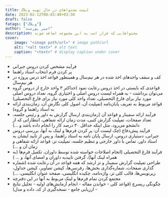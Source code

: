 ```yaml
---
title: لیست محتواهای در حال تهیه وبلاگ
date: 2023-02-12T00:43:40+03:30
draft: false
fatags: ["وبلاگ"]
author: "امیر پورمند"
description: محتواهایی که قرار است به این مجموعه اضافه شوند
cover:
    image: "<image path/url>" # image path/url
    alt: "<alt text>" # alt text
    caption: "<text>" # display caption under cover
---
```


- فرآیند مشخص کردن دروس جبرانی
- پر کردن فرم انتخاب استاد راهنما 
- کف و سقف واحدهای اخذ شده در هر نیم‌سال و همینطور قواعد اخذ درس پروژه در هر نیم‌سال 
- قواعدی که بایستی در اخذ دروس رعایت نمود (حداکثر ۳ واحد خارج از دروس گروه می‌‌توان برداشت - به همراه لیست دروس اصلی و اختیاری گروه، تعداد دروس اصلی مورد نیاز برای فارغ التحصیلی، تعداد واحد کلی مورد نیاز برای فارغ التحصیلی)
- قواعد مربوط به تعریف پایان‌نامه (تمپلیت آن، اصول کلی نگارش آن، زمان‌بندی ارائه به استاد راهنما و گروه)
- فرآیند ارائه سمینار و قواعد آن (زمان‌بندی ارسال گزارش به داور و رئیس جلسه، تعداد صفحات، تمپلیت گزارش کتبی، مدت زمان ارائه شفاهی، انتظاراتی که از دانشجو می‌رود، مثل اینکه حداقل ۳۰ درصد کار را انجام داده باشد و …)
- فرآیند پیش‌دفاع (چک لیست آن: پر کردن فرم‌ها و لینک  به آنها، بررسی دروس جبرانی، دستیاری دروس، ارسال پایان نامه به استاد راهنما، و پس از تایید ایشان به استاد داور، تماس با داور خارجی و تنظیم جلسه، تمپلیت تز، قواعد ارائه شفاهی و زمان آن و …)
- فرآیند فارغ التحصیلی (انجام اصلاحات خواسته شده توسط داوران، تکمیل فرم‌ها (به همراه لینک‌ آنها)، گرفتن تاییدیه داوران و امضای آنها، و … ) 
- طراحی تمپلیت گزارش سمینار و تز ارشد که همه قواعد در آن رعایت شده (شماره گذاری صفحات، شماره‌گذاری بخش‌ها، رفرنس‌ها، کپشن تصاویر، کپشن جداول، زیرنویس‌ها، قالب کلی تز، واژه‌نامه، چکیده انگلیسی،  صفحه عنوان انگلیسی، …)
- مجتمع کردن تمام فرم‌ها و لینک مربوط به آنها در این دفترچه
- چگونگی ریسرچ (قواعد کلی - خواندن مقاله - انجام آزمایش‌های اولیه - تحلیل نتایج - ارزیابی جامع - نسخه‌گیری از کد، داده و مدل)